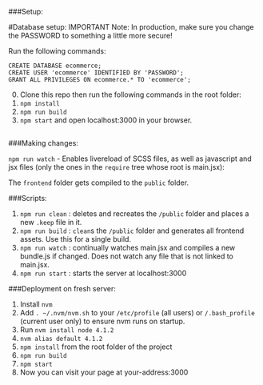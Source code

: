###Setup:

#Database setup:
IMPORTANT Note: In production, make sure you change the PASSWORD to something a little more secure!

Run the following commands:
```
CREATE DATABASE ecommerce;
CREATE USER 'ecommerce' IDENTIFIED BY 'PASSWORD';
GRANT ALL PRIVILEGES ON ecommerce.* TO 'ecommerce';

```

0. Clone this repo then run the following commands in the root folder:
1. `npm install`
2. `npm run build`
3. `npm start` and open localhost:3000 in your browser.

##


###Making changes:

`npm run watch` - Enables livereload of SCSS files, as well as javascript and jsx files (only the ones in the `require` tree whose root is main.jsx):

The `frontend` folder gets compiled to the `public` folder.

###Scripts:

1. `npm run clean` : deletes and recreates the `/public` folder and places a new `.keep` file in it.
2. `npm run build` : `clean`s the `/public` folder and generates all frontend assets. Use this for a single build.
3. `npm run watch` : continually watches main.jsx and compiles a new bundle.js if changed. Does not watch any file that is not linked to main.jsx.
4. `npm run start` : starts the server at localhost:3000

###Deployment on fresh server:
1. Install `nvm`
2. Add `. ~/.nvm/nvm.sh` to your `/etc/profile` (all users) or `/.bash_profile` (current user only) to ensure nvm runs on startup.
2. Run `nvm install node 4.1.2`
3. `nvm alias default 4.1.2`
4. `npm install` from the root folder of the project
5. `npm run build`
6. `npm start`
7. Now you can visit your page at your-address:3000
